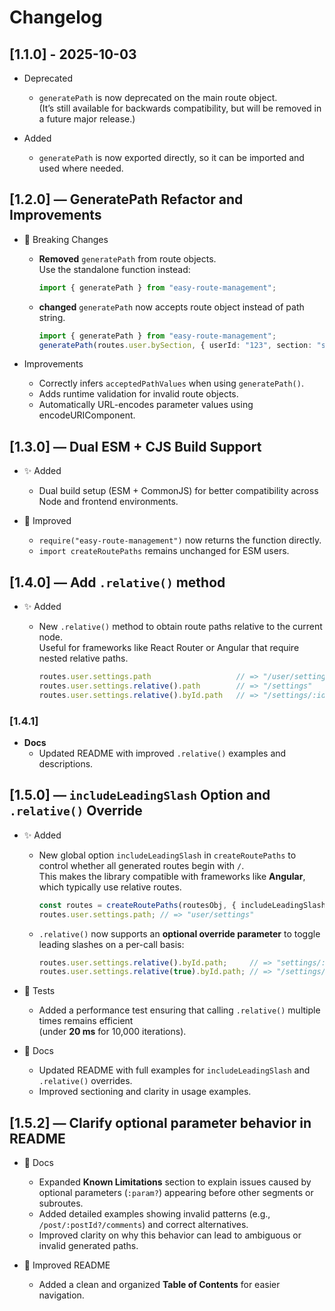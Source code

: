 # Changelog

## [1.1.0] - 2025-10-03

- Deprecated
  - `generatePath` is now deprecated on the main route object.  
    (It’s still available for backwards compatibility, but will be removed in a future major release.)

- Added
  - `generatePath` is now exported directly, so it can be imported and used where needed.

## [1.2.0] — GeneratePath Refactor and Improvements

- 🔄 Breaking Changes
  - **Removed** `generatePath` from route objects.  
    Use the standalone function instead:

    ```ts
    import { generatePath } from "easy-route-management";
    ```

  - **changed** `generatePath` now accepts route object instead of path string.

    ```ts
    import { generatePath } from "easy-route-management";
    generatePath(routes.user.bySection, { userId: "123", section: "section1" });
    ```

- Improvements
  - Correctly infers `acceptedPathValues` when using `generatePath()`.
  - Adds runtime validation for invalid route objects.
  - Automatically URL-encodes parameter values using encodeURIComponent.

## [1.3.0] — Dual ESM + CJS Build Support

- ✨ Added
  - Dual build setup (ESM + CommonJS) for better compatibility across Node and frontend environments.

- 🧰 Improved
  - `require("easy-route-management")` now returns the function directly.
  - `import createRoutePaths` remains unchanged for ESM users.

## [1.4.0] — Add `.relative()` method

- ✨ Added
  - New `.relative()` method to obtain route paths relative to the current node.  
    Useful for frameworks like React Router or Angular that require nested relative paths.

    ```ts
    routes.user.settings.path                   // => "/user/settings"
    routes.user.settings.relative().path        // => "/settings"
    routes.user.settings.relative().byId.path   // => "/settings/:id"
    ```

### [1.4.1]

- **Docs**
  - Updated README with improved `.relative()` examples and descriptions.

## [1.5.0] — `includeLeadingSlash` Option and `.relative()` Override

- ✨ Added
  - New global option `includeLeadingSlash` in `createRoutePaths` to control whether all generated routes begin with `/`.  
    This makes the library compatible with frameworks like **Angular**, which typically use relative routes.

    ```ts
    const routes = createRoutePaths(routesObj, { includeLeadingSlash: false });
    routes.user.settings.path; // => "user/settings"
    ```

  - `.relative()` now supports an **optional override parameter** to toggle leading slashes on a per-call basis:

    ```ts
    routes.user.settings.relative().byId.path;     // => "settings/:settingId"
    routes.user.settings.relative(true).byId.path; // => "/settings/:settingId"
    ```

- 🧪 Tests
  - Added a performance test ensuring that calling `.relative()` multiple times remains efficient  
    (under **20 ms** for 10,000 iterations).

- 🧾 Docs
  - Updated README with full examples for `includeLeadingSlash` and `.relative()` overrides.
  - Improved sectioning and clarity in usage examples.

## [1.5.2] — Clarify optional parameter behavior in README

- 🧾 Docs
  - Expanded **Known Limitations** section to explain issues caused by optional parameters (`:param?`) appearing before other segments or subroutes.
  - Added detailed examples showing invalid patterns (e.g., `/post/:postId?/comments`) and correct alternatives.
  - Improved clarity on why this behavior can lead to ambiguous or invalid generated paths.

- 🧾 Improved README
  - Added a clean and organized **Table of Contents** for easier navigation.
